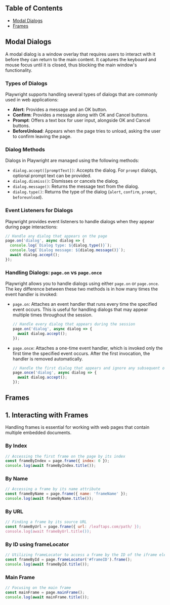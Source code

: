 ## Table of Contents

- [Modal Dialogs](#modal-dialogs)
-  [Frames](#frames)

## Modal Dialogs

A modal dialog is a window overlay that requires users to interact with it before they can return to the main content. It captures the keyboard and mouse focus until it is closed, thus blocking the main window's functionality.

### Types of Dialogs

Playwright supports handling several types of dialogs that are commonly used in web applications:
- **Alert**: Provides a message and an OK button.
- **Confirm**: Provides a message along with OK and Cancel buttons.
- **Prompt**: Offers a text box for user input, alongside OK and Cancel buttons.
- **BeforeUnload**: Appears when the page tries to unload, asking the user to confirm leaving the page.

### Dialog Methods

Dialogs in Playwright are managed using the following methods:
- `dialog.accept([promptText])`: Accepts the dialog. For `prompt` dialogs, optional prompt text can be provided.
- `dialog.dismiss()`: Dismisses or cancels the dialog.
- `dialog.message()`: Returns the message text from the dialog.
- `dialog.type()`: Returns the type of the dialog (`alert`, `confirm`, `prompt`, `beforeunload`).

### Event Listeners for Dialogs

Playwright provides event listeners to handle dialogs when they appear during page interactions:

```javascript
// Handle any dialog that appears on the page
page.on('dialog', async dialog => {
  console.log(`Dialog type: ${dialog.type()}`);
  console.log(`Dialog message: ${dialog.message()}`);
  await dialog.accept();
});
```

### Handling Dialogs: `page.on` vs `page.once`

Playwright allows you to handle dialogs using either `page.on` or `page.once`. The key difference between these two methods is in how many times the event handler is invoked:

- `page.on`: Attaches an event handler that runs every time the specified event occurs. This is useful for handling dialogs that may appear multiple times throughout the session.
  
  ```javascript
  // Handle every dialog that appears during the session
  page.on('dialog', async dialog => {
    await dialog.accept();
  });
  ```

- `page.once`: Attaches a one-time event handler, which is invoked only the first time the specified event occurs. After the first invocation, the handler is removed automatically.

  ```javascript
  // Handle the first dialog that appears and ignore any subsequent ones
  page.once('dialog', async dialog => {
    await dialog.accept();
  });
  ```

## Frames

  ## 1. Interacting with Frames

Handling frames is essential for working with web pages that contain multiple embedded documents.

### By Index

```javascript
// Accessing the first frame on the page by its index
const frameByIndex = page.frame({ index: 0 });
console.log(await frameByIndex.title());
```

### By Name

```javascript
// Accessing a frame by its name attribute
const frameByName = page.frame({ name: 'frameName' });
console.log(await frameByName.title());
```

### By URL

```javascript
// Finding a frame by its source URL
const frameByUrl = page.frame({ url: /leaftaps.com/path/ });
console.log(await frameByUrl.title());
```

### By ID using frameLocator

```javascript
// Utilizing frameLocator to access a frame by the ID of the iframe element
const frameById = page.frameLocator('#frameID').frame();
console.log(await frameById.title());
```

### Main Frame

```javascript
// Focusing on the main frame
const mainFrame = page.mainFrame();
console.log(await mainFrame.title());
